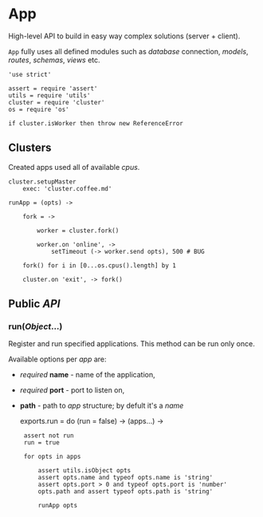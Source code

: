 App
===

High-level API to build in easy way complex solutions (server + client).

`App` fully uses all defined modules such as *database* connection, *models*,
*routes*, *schemas*, *views* etc.

	'use strict'

	assert = require 'assert'
	utils = require 'utils'
	cluster = require 'cluster'
	os = require 'os'

	if cluster.isWorker then throw new ReferenceError

Clusters
--------

Created apps used all of available *cpus*.

	cluster.setupMaster
		exec: 'cluster.coffee.md'

	runApp = (opts) ->

		fork = ->

			worker = cluster.fork()

			worker.on 'online', ->
				setTimeout (-> worker.send opts), 500 # BUG

		fork() for i in [0...os.cpus().length] by 1

		cluster.on 'exit', -> fork()

Public *API*
------------

### run(*Object*...)

Register and run specified applications.
This method can be run only once.

Available options per *app* are:
 - *required* **name** - name of the application,
 - *required* **port** - port to listen on,
 - **path** - path to *app* structure; by defult it's a *name*

	exports.run = do (run = false) -> (apps...) ->

		assert not run
		run = true

		for opts in apps

			assert utils.isObject opts
			assert opts.name and typeof opts.name is 'string'
			assert opts.port > 0 and typeof opts.port is 'number'
			opts.path and assert typeof opts.path is 'string'

			runApp opts